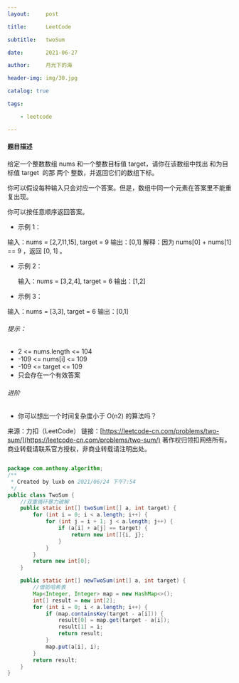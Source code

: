 ```yaml
---
layout:     post

title:      LeetCode

subtitle:   twoSum

date:       2021-06-27

author:     月光下的海

header-img: img/30.jpg

catalog: true

tags:

    - leetcode

---
```



#### 题目描述
给定一个整数数组 nums 和一个整数目标值 target，请你在该数组中找出 和为目标值 target  的那 两个 整数，并返回它们的数组下标。

你可以假设每种输入只会对应一个答案。但是，数组中同一个元素在答案里不能重复出现。

你可以按任意顺序返回答案。

- 示例 1：

输入：nums = [2,7,11,15], target = 9
输出：[0,1]
解释：因为 nums[0] + nums[1] == 9 ，返回 [0, 1] 。

- 示例 2：
  
  输入：nums = [3,2,4], target = 6
  输出：[1,2]
  
- 示例 3：

输入：nums = [3,3], target = 6
输出：[0,1]


######  提示：
- 2 <= nums.length <= 104
- -109 <= nums[i] <= 109
- -109 <= target <= 109
- 只会存在一个有效答案

###### 进阶
- 你可以想出一个时间复杂度小于 O(n2) 的算法吗？

来源：力扣（LeetCode）
链接：[https://leetcode-cn.com/problems/two-sum/](https://leetcode-cn.com/problems/two-sum/)
著作权归领扣网络所有。商业转载请联系官方授权，非商业转载请注明出处。
```java

package com.anthony.algorithm;
/**
 * Created by luxb on 2021/06/24 下午7:54
 */
public class TwoSum {
    //双重循环暴力破解
    public static int[] twoSum(int[] a, int target) {
        for (int i = 0; i < a.length; i++) {
            for (int j = i + 1; j < a.length; j++) {
                if (a[i] + a[j] == target) {
                    return new int[]{i, j};
                }
            }
        }
        return new int[0];
    }

    public static int[] newTwoSum(int[] a, int target) {
        //借助哈希表
        Map<Integer, Integer> map = new HashMap<>();
        int[] result = new int[2];
        for (int i = 0; i < a.length; i++) {
            if (map.containsKey(target - a[i])) {
                result[0] = map.get(target - a[i]);
                result[1] = i;
                return result;
            }
            map.put(a[i], i);
        }
        return result;
    }
}


```